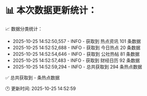 📊 本次数据更新统计：
==========================

📈 数据分类统计：
- 2025-10-25 14:52:50,557 - INFO - 获取到 热点资讯 101 条数据
- 2025-10-25 14:52:52,688 - INFO - 获取到 今日热点 20 条数据
- 2025-10-25 14:52:54,646 - INFO - 获取到 公社热帖 81 条数据
- 2025-10-25 14:52:57,483 - INFO - 获取到 财经日历 92 条数据
- 2025-10-25 14:52:59,294 - INFO - 总共获取到 294 条热点数据

✅ 总共获取到 - 条热点数据

🕐 更新时间: 2025-10-25 14:52:59
